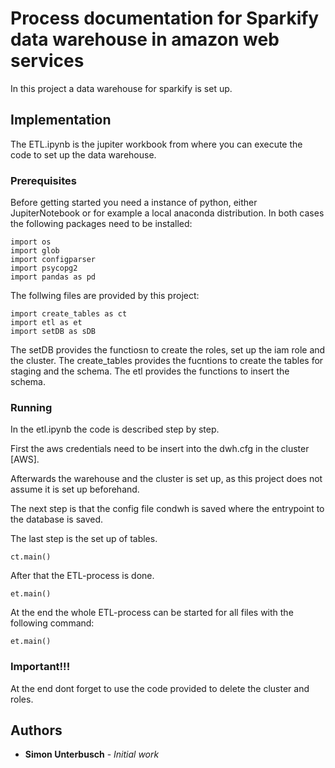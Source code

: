 # Process documentation for Sparkify data warehouse in amazon web services

In this project a data warehouse for sparkify is set up. 

## Implementation
The ETL.ipynb is the jupiter workbook from where you can execute the code to set up the data warehouse.
### Prerequisites

Before getting started you need a instance of python, either JupiterNotebook or for example a local anaconda distribution.
In both cases the following packages need to be installed:

```
import os
import glob
import configparser
import psycopg2
import pandas as pd
```
The follwing files are provided by this project:
```
import create_tables as ct
import etl as et
import setDB as sDB
```
The setDB provides the functiosn to create the roles, set up the iam role and the cluster.
The create_tables provides the fucntions to create the tables for staging and the schema.
The etl provides the functions to insert the schema.

### Running

In the etl.ipynb the code is described step by step. 

First the aws credentials need to be insert into the dwh.cfg in the cluster [AWS].

Afterwards the warehouse and the cluster is set up, as this project does not assume it is set up beforehand.

The next step is that the config file condwh is saved where the entrypoint to the database is saved. 

The last step is the set up of tables.

```
ct.main()
```

After that the ETL-process is done.

```
et.main()
```

At the end the whole ETL-process can be started for all files with the following command:

```
et.main()
```


### Important!!!
At the end dont forget to use the code provided to delete the cluster and roles.


## Authors

* **Simon Unterbusch** - *Initial work* 